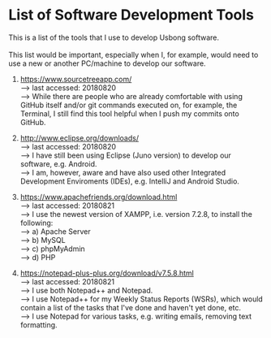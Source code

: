 
# List of Software Development Tools
This is a list of the tools that I use to develop Usbong software.<br><br>
This list would be important, especially when I, for example, would need to use a new or another PC/machine to develop our software.

1) https://www.sourcetreeapp.com/<br>
--> last accessed: 20180820<br>
--> While there are people who are already comfortable with using GitHub itself and/or git commands executed on, for example, the Terminal, I still find this tool helpful when I push my commits onto GitHub.

2) http://www.eclipse.org/downloads/<br>
--> last accessed: 20180820<br>
--> I have still been using Eclipse (Juno version) to develop our software, e.g. Android.<br>
--> I am, however, aware and have also used other Integrated Development Enviroments (IDEs), e.g. IntelliJ and Android Studio.

3) https://www.apachefriends.org/download.html<br>
--> last accessed: 20180821<br>
--> I use the newest version of XAMPP, i.e. version 7.2.8, to install the following:<br>
--> a) Apache Server<br>
--> b) MySQL<br>
--> c) phpMyAdmin<br>
--> d) PHP<br>

4) https://notepad-plus-plus.org/download/v7.5.8.html<br>
--> last accessed: 20180821<br>
--> I use both Notepad++ and Notepad.<br>
--> I use Notepad++ for my Weekly Status Reports (WSRs), which would contain a list of the tasks that I've done and haven't yet done, etc.<br>
--> I use Notepad for various tasks, e.g. writing emails, removing text formatting.<br>
